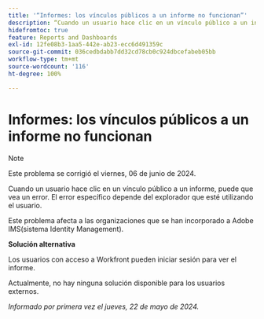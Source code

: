 ```yaml
---
title: '“Informes: los vínculos públicos a un informe no funcionan”'
description: “Cuando un usuario hace clic en un vínculo público a un informe, puede que vea un error. El error específico depende del explorador que esté utilizando el usuario. '
hidefromtoc: true
feature: Reports and Dashboards
exl-id: 12fe08b3-1aa5-442e-ab23-ecc6d491359c
source-git-commit: 036cedbdabb7dd32cd78cb0c924dbcefabeb05bb
workflow-type: tm+mt
source-wordcount: '116'
ht-degree: 100%

---
```


# Informes: los vínculos públicos a un informe no funcionan

>[!NOTE]
>
>Este problema se corrigió el viernes, 06 de junio de 2024.

Cuando un usuario hace clic en un vínculo público a un informe, puede que vea un error. El error específico depende del explorador que esté utilizando el usuario.

Este problema afecta a las organizaciones que se han incorporado a Adobe IMS(sistema Identity Management).

**Solución alternativa**

Los usuarios con acceso a Workfront pueden iniciar sesión para ver el informe.

Actualmente, no hay ninguna solución disponible para los usuarios externos.

_Informado por primera vez el jueves, 22 de mayo de 2024._
